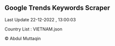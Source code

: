 

## Google Trends Keywords Scraper 
 
Last Update 22-12-2022 , 13:00:03

Country List :
VIETNAM.json



© Abdul Muttaqin 

